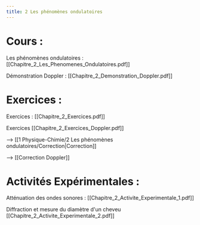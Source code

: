```yaml
---
title: 2 Les phénomènes ondulatoires
---
```

# Cours :
Les phénomènes ondulatoires : [[Chapitre_2_Les_Phenomenes_Ondulatoires.pdf]]

Démonstration Doppler : [[Chapitre_2_Demonstration_Doppler.pdf]]

# Exercices :

Exercices : [[Chapitre_2_Exercices.pdf]]

Exercices [[Chapitre_2_Exercices_Doppler.pdf]]

--> [[1 Physique-Chimie/2 Les phénomènes ondulatoires/Correction|Correction]]

--> [[Correction Doppler]]

# Activités Expérimentales :
Atténuation des ondes sonores : [[Chapitre_2_Activite_Experimentale_1.pdf]]

Diffraction et mesure du diamètre d'un cheveu [[Chapitre_2_Activite_Experimentale_2.pdf]]